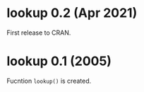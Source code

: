 
# lookup 0.2 (Apr 2021)

First release to CRAN.

# lookup 0.1 (2005)

Fucntion `lookup()` is created.
